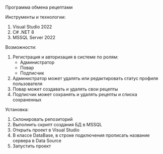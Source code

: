 Программа обмена рецептами

Инструменты и технологии:
1. Visual Studio 2022
2. C# .NET 8
3. MSSQL Server 2022

Возможности:
1. Регистрация и авторизация в системе по ролям:
   * Администратор
   * Повар
   * Подписчик
2. Администратор может удалять или редактировать статус профиля пользователя
3. Повар может создавать и удалять свои рецепты
4. Подписчик может сохранять и удалять рецепты и списка сохраненных

Установка:
1. Склонировать репозиторий
2. Выполнить скрипт создания БД в MSSQL
3. Открыть проект в Visual Studio
4. В классе DataBase, в строке подключения прописать название сервера в Data Source 
5. Запустить проект
